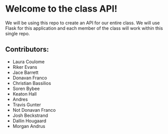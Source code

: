 # Welcome to the class API!

We will be using this repo to create an API for our entire class. We will use Flask for this application and each member of the class will work within this single repo.



## Contributors:

* Laura Coulome
* Riker Evans
* Jace Barrett
* Donavan Franco
* Christian Bassilios
* Soren Bybee
* Keaton Hall
* Andres
* Travis Gunter
* Not Donavan Franco
* Josh Beckstrand
* Dallin Hougaard
* Morgan Andrus
